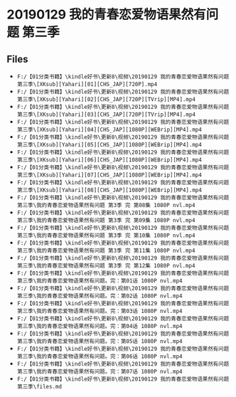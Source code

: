 # 20190129 我的青春恋爱物语果然有问题 第三季

## Files

- `F:/【01分类书籍】\kindle好书\更新8\视频\20190129 我的青春恋爱物语果然有问题 第三季\[XKsub][Yahari][01][CHS_JAP][720P].mp4`
- `F:/【01分类书籍】\kindle好书\更新8\视频\20190129 我的青春恋爱物语果然有问题 第三季\[XKsub][Yahari][02][CHS_JAP][720P][TVrip][MP4].mp4`
- `F:/【01分类书籍】\kindle好书\更新8\视频\20190129 我的青春恋爱物语果然有问题 第三季\[XKsub][Yahari][03][CHS_JAP][720P][TVrip][MP4].mp4`
- `F:/【01分类书籍】\kindle好书\更新8\视频\20190129 我的青春恋爱物语果然有问题 第三季\[XKsub][Yahari][04][CHS_JAP][1080P][WEBrip][MP4].mp4`
- `F:/【01分类书籍】\kindle好书\更新8\视频\20190129 我的青春恋爱物语果然有问题 第三季\[XKsub][Yahari][05][CHS_JAP][1080P][WEBrip][MP4].mp4`
- `F:/【01分类书籍】\kindle好书\更新8\视频\20190129 我的青春恋爱物语果然有问题 第三季\[XKsub][Yahari][06][CHS_JAP][1080P][WEBrip][MP4].mp4`
- `F:/【01分类书籍】\kindle好书\更新8\视频\20190129 我的青春恋爱物语果然有问题 第三季\[XKsub][Yahari][07][CHS_JAP][1080P][WEBrip][MP4].mp4`
- `F:/【01分类书籍】\kindle好书\更新8\视频\20190129 我的青春恋爱物语果然有问题 第三季\[XKsub][Yahari][08][CHS_JAP][1080P][WEBrip][MP4].mp4`
- `F:/【01分类书籍】\kindle好书\更新8\视频\20190129 我的青春恋爱物语果然有问题 第三季\我的青春恋爱物语果然有问题 第3季 完 第08集 1080P nvl.mp4`
- `F:/【01分类书籍】\kindle好书\更新8\视频\20190129 我的青春恋爱物语果然有问题 第三季\我的青春恋爱物语果然有问题 第3季 完 第09集 1080P nvl.mp4`
- `F:/【01分类书籍】\kindle好书\更新8\视频\20190129 我的青春恋爱物语果然有问题 第三季\我的青春恋爱物语果然有问题 第3季 完 第10集 1080P nvl.mp4`
- `F:/【01分类书籍】\kindle好书\更新8\视频\20190129 我的青春恋爱物语果然有问题 第三季\我的青春恋爱物语果然有问题 第3季 完 第11集 1080P nvl.mp4`
- `F:/【01分类书籍】\kindle好书\更新8\视频\20190129 我的青春恋爱物语果然有问题 第三季\我的青春恋爱物语果然有问题 第3季 完 第12集 1080P nvl.mp4`
- `F:/【01分类书籍】\kindle好书\更新8\视频\20190129 我的青春恋爱物语果然有问题 第三季\我的青春恋爱物语果然有问题。完：第01话 1080P nvl.mp4`
- `F:/【01分类书籍】\kindle好书\更新8\视频\20190129 我的青春恋爱物语果然有问题 第三季\我的青春恋爱物语果然有问题。完：第02话 1080P nvl.mp4`
- `F:/【01分类书籍】\kindle好书\更新8\视频\20190129 我的青春恋爱物语果然有问题 第三季\我的青春恋爱物语果然有问题。完：第03话 1080P nvl.mp4`
- `F:/【01分类书籍】\kindle好书\更新8\视频\20190129 我的青春恋爱物语果然有问题 第三季\我的青春恋爱物语果然有问题。完：第04话 1080P nvl.mp4`
- `F:/【01分类书籍】\kindle好书\更新8\视频\20190129 我的青春恋爱物语果然有问题 第三季\我的青春恋爱物语果然有问题。完：第05话 1080P nvl.mp4`
- `F:/【01分类书籍】\kindle好书\更新8\视频\20190129 我的青春恋爱物语果然有问题 第三季\我的青春恋爱物语果然有问题。完：第06话 1080P nvl.mp4`
- `F:/【01分类书籍】\kindle好书\更新8\视频\20190129 我的青春恋爱物语果然有问题 第三季\我的青春恋爱物语果然有问题。完：第07话 1080P nvl.mp4`
- `F:/【01分类书籍】\kindle好书\更新8\视频\20190129 我的青春恋爱物语果然有问题 第三季\files.md`
